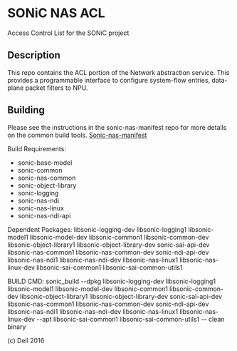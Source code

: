 SONiC NAS ACL
===============

Access Control List for the SONiC project

Description
-----------

This repo contains the ACL portion of the Network abstraction service. This provides a programmable interface to configure system-flow entries, data-plane packet filters to NPU. 

Building
---------
Please see the instructions in the sonic-nas-manifest repo for more details on the common build tools.  [Sonic-nas-manifest](https://stash.force10networks.com/projects/SONIC/repos/sonic-nas-manifest/browse)

Build Requirements:
 - sonic-base-model
 - sonic-common
 - sonic-nas-common
 - sonic-object-library
 - sonic-logging
 - sonic-nas-ndi
 - sonic-nas-linux
 - sonic-nas-ndi-api

Dependent Packages:
  libsonic-logging-dev libsonic-logging1 libsonic-model1 libsonic-model-dev libsonic-common1 libsonic-common-dev libsonic-object-library1 libsonic-object-library-dev sonic-sai-api-dev libsonic-nas-common1 libsonic-nas-common-dev sonic-ndi-api-dev  libsonic-nas-ndi1 libsonic-nas-ndi-dev libsonic-nas-linux1 libsonic-nas-linux-dev libsonic-sai-common1 libsonic-sai-common-utils1


BUILD CMD: sonic_build  --dpkg libsonic-logging-dev libsonic-logging1 libsonic-model1 libsonic-model-dev libsonic-common1 libsonic-common-dev libsonic-object-library1 libsonic-object-library-dev sonic-sai-api-dev libsonic-nas-common1 libsonic-nas-common-dev sonic-ndi-api-dev  libsonic-nas-ndi1 libsonic-nas-ndi-dev libsonic-nas-linux1 libsonic-nas-linux-dev --apt libsonic-sai-common1 libsonic-sai-common-utils1 -- clean binary

(c) Dell 2016

